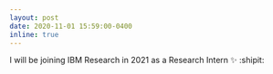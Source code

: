 ```yaml
---
layout: post
date: 2020-11-01 15:59:00-0400
inline: true
---
```


I will be joining IBM Research in 2021 as a Research Intern :sparkles: :shipit:

